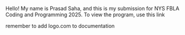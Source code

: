 Hello! My name is Prasad Saha, and this is my submission for NYS FBLA Coding and Programming 2025. 
To view the program, use this link 



remember to add logo.com to documentation
